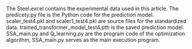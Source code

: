 The Steel.excel contains the experimental data used in this article.
The predicety.py file is the Python code for the prediction model.
scaler_test4.pkl and scaler1_test4.pkl are source files for the standardized data.
trained_transformer_model_test4.pth is the saved prediction model.
SSA_main.py and Q_learning.py are the program code of the optimization algorithm, SSA_main.py serves as the main execution program.
